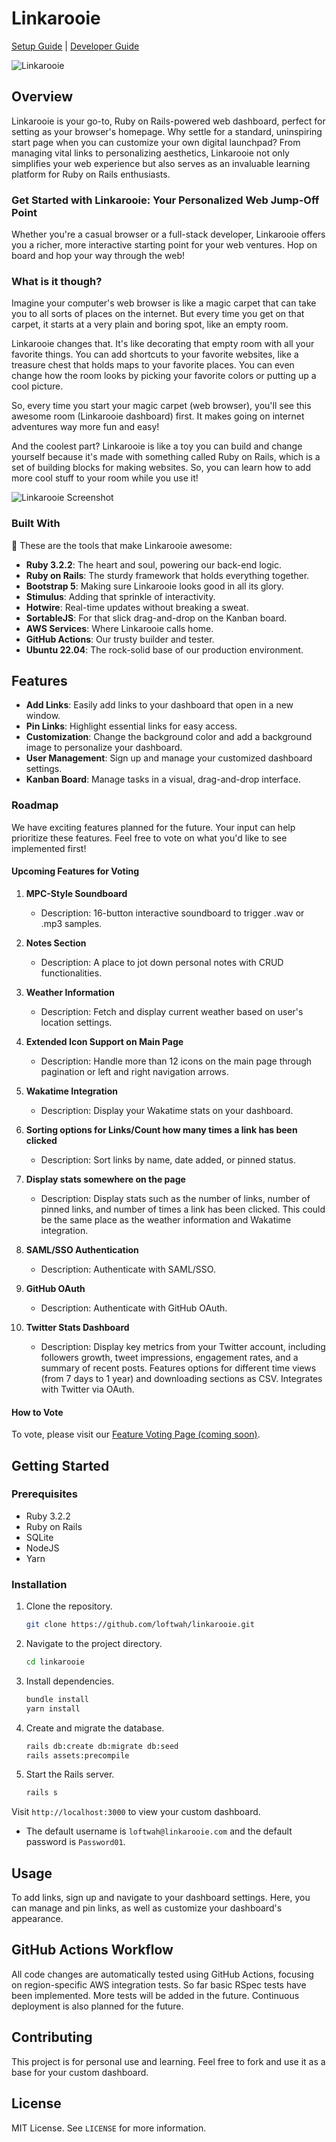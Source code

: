 # Linkarooie

[Setup Guide](setup.md) | [Developer Guide](developer_guide.md)

![Linkarooie](https://github.com/loftwah/linkarooie/assets/19922556/80761b49-752b-45dd-b910-e92c68411bc0)

## Overview

Linkarooie is your go-to, Ruby on Rails-powered web dashboard, perfect for setting as your browser's homepage. Why settle for a standard, uninspiring start page when you can customize your own digital launchpad? From managing vital links to personalizing aesthetics, Linkarooie not only simplifies your web experience but also serves as an invaluable learning platform for Ruby on Rails enthusiasts.

### Get Started with Linkarooie: Your Personalized Web Jump-Off Point

Whether you're a casual browser or a full-stack developer, Linkarooie offers you a richer, more interactive starting point for your web ventures. Hop on board and hop your way through the web!

### What is it though?

Imagine your computer's web browser is like a magic carpet that can take you to all sorts of places on the internet. But every time you get on that carpet, it starts at a very plain and boring spot, like an empty room.

Linkarooie changes that. It's like decorating that empty room with all your favorite things. You can add shortcuts to your favorite websites, like a treasure chest that holds maps to your favorite places. You can even change how the room looks by picking your favorite colors or putting up a cool picture.

So, every time you start your magic carpet (web browser), you'll see this awesome room (Linkarooie dashboard) first. It makes going on internet adventures way more fun and easy!

And the coolest part? Linkarooie is like a toy you can build and change yourself because it's made with something called Ruby on Rails, which is a set of building blocks for making websites. So, you can learn how to add more cool stuff to your room while you use it!

![Linkarooie Screenshot](https://github.com/loftwah/linkarooie/assets/19922556/f1a120cb-cb3c-4d4f-bbba-a00e8415289d)

### Built With

🔨 These are the tools that make Linkarooie awesome:

* **Ruby 3.2.2**: The heart and soul, powering our back-end logic.
* **Ruby on Rails**: The sturdy framework that holds everything together.
* **Bootstrap 5**: Making sure Linkarooie looks good in all its glory.
* **Stimulus**: Adding that sprinkle of interactivity.
* **Hotwire**: Real-time updates without breaking a sweat.
* **SortableJS**: For that slick drag-and-drop on the Kanban board.
* **AWS Services**: Where Linkarooie calls home.
* **GitHub Actions**: Our trusty builder and tester.
* **Ubuntu 22.04**: The rock-solid base of our production environment.

## Features

* **Add Links**: Easily add links to your dashboard that open in a new window.
* **Pin Links**: Highlight essential links for easy access.
* **Customization**: Change the background color and add a background image to personalize your dashboard.
* **User Management**: Sign up and manage your customized dashboard settings.
* **Kanban Board**: Manage tasks in a visual, drag-and-drop interface.

### Roadmap

We have exciting features planned for the future. Your input can help prioritize these features. Feel free to vote on what you'd like to see implemented first!

#### Upcoming Features for Voting

1. **MPC-Style Soundboard**

   * Description: 16-button interactive soundboard to trigger .wav or .mp3 samples.

2. **Notes Section**

   * Description: A place to jot down personal notes with CRUD functionalities.

3. **Weather Information**

   * Description: Fetch and display current weather based on user's location settings.

4. **Extended Icon Support on Main Page**

    * Description: Handle more than 12 icons on the main page through pagination or left and right navigation arrows.

5. **Wakatime Integration**

    * Description: Display your Wakatime stats on your dashboard.

6. **Sorting options for Links/Count how many times a link has been clicked**

    * Description: Sort links by name, date added, or pinned status.

7. **Display stats somewhere on the page**

    * Description: Display stats such as the number of links, number of pinned links, and number of times a link has been clicked. This could be the same place as the weather information and Wakatime integration.

8. **SAML/SSO Authentication**

    * Description: Authenticate with SAML/SSO.

9. **GitHub OAuth**

    * Description: Authenticate with GitHub OAuth.

10. **Twitter Stats Dashboard**

    * Description: Display key metrics from your Twitter account, including followers growth, tweet impressions, engagement rates, and a summary of recent posts. Features options for different time views (from 7 days to 1 year) and downloading sections as CSV. Integrates with Twitter via OAuth.

#### How to Vote

To vote, please visit our [Feature Voting Page (coming soon)](#).

## Getting Started

### Prerequisites

* Ruby 3.2.2
* Ruby on Rails
* SQLite
* NodeJS
* Yarn

### Installation

1. Clone the repository.

    ```bash
    git clone https://github.com/loftwah/linkarooie.git
    ```
    
2. Navigate to the project directory.

    ```bash
    cd linkarooie
    ```

3. Install dependencies.

    ```bash
    bundle install
    yarn install
    ```

4. Create and migrate the database.

    ```bash
    rails db:create db:migrate db:seed
    rails assets:precompile
    ```

5. Start the Rails server.

    ```bash
    rails s
    ```

Visit `http://localhost:3000` to view your custom dashboard.

- The default username is `loftwah@linkarooie.com` and the default password is `Password01`.

## Usage

To add links, sign up and navigate to your dashboard settings. Here, you can manage and pin links, as well as customize your dashboard's appearance.

## GitHub Actions Workflow

All code changes are automatically tested using GitHub Actions, focusing on region-specific AWS integration tests. So far basic RSpec tests have been implemented. More tests will be added in the future. Continuous deployment is also planned for the future.

## Contributing

This project is for personal use and learning. Feel free to fork and use it as a base for your custom dashboard.

## License

MIT License. See `LICENSE` for more information.
